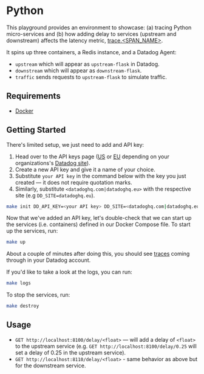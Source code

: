 # Python

This playground provides an environment to showcase: (a) tracing Python micro-services and (b) how adding delay to services (upstream and downstream) affects the latency metric, [trace.<SPAN_NAME>](https://docs.datadoghq.com/tracing/metrics/metrics_namespace/#latency-distribution). 

It spins up three containers, a Redis instance, and a Datadog Agent:

- `upstream` which will appear as `upstream-flask` in Datadog.
- `downstream` which will appear as `downstream-flask`.
- `traffic` sends requests to `upstream-flask` to simulate traffic.

## Requirements

- [Docker](https://www.docker.com/)

## Getting Started

There's limited setup, we just need to add and API key:

1. Head over to the API keys page ([US](https://app.datadoghq.com/organization-settings/api-keys) or [EU](https://app.datadoghq.eu/organization-settings/api-keys) depending on your organizations's [Datadog site](https://docs.datadoghq.com/getting_started/site/)).
2. Create a new API key and give it a name of your choice.
3. Substitute `your API key` in the command below with the key you just created — it does not require quotation marks.
4. Similarly, substitute `<datadoghq.com|datadoghq.eu>` with the respective site (e.g `DD_SITE=datadoghq.eu`).

```bash
make init DD_API_KEY=<your API key> DD_SITE=<datadoghq.com|datadoghq.eu>
```

Now that we've added an API key, let's double-check that we can start up the services (i.e. containers) defined in our Docker Compose file. To start up the services, run:

```bash
make up
```

About a couple of minutes after doing this, you should see [traces](https://app.datadoghq.com/apm/traces?query=%40_top_level%3A1%20env%3Adev%20service%3Aupstream-flask&cols=core_service%2Ccore_resource_name%2Clog_duration%2Clog_http.method%2Clog_http.status_code&historicalData=false&messageDisplay=inline&sort=desc&start=1660055623242&end=1660056523242&paused=false) coming through in your Datadog account.

If you'd like to take a look at the logs, you can run:

```bash
make logs
```

To stop the services, run:

```bash
make destroy
```

## Usage

- `GET http://localhost:8100/delay/<float>` — will add a delay of `<float>` to the upstream service (e.g. `GET http://localhost:8100/delay/0.25` will set a delay of 0.25 in the upstream service).
- `GET http://localhost:8110/delay/<float>` - same behavior as above but for the downstream service.